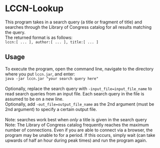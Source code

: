 # LCCN-Lookup
This program takes in a search query (a title or fragment of title) and searches through the Library of Congress catalog for all results matching the query. \
The returned format is as follows: \
``lccn:[ ... ], author:[ ... ], title:[ ... ]``

## Usage
To execute the program, open the command line, navigate to the directory where you put ``lccn.jar``, and enter: \
``java -jar lccn.jar "your search query here"`` \
\
Optionally, replace the search query with ``-input_file=input_file_name`` to read search queries from an input file. Each search query in the file is assumed to be on a new line. \
Optionally, add ``-out_file=output_file_name`` as the 2nd argument (must be 2nd argument) to specify a certain output file. \
\
Note: searches work best when *only* a title is given in the search query \
Note: The Library of Congress catalog frequently reaches the maximum number of connections. Even if you are able to connect via a browser, the program may be unable to for a period. If this occurs, simply wait (can take upwards of half an hour during peak times) and run the program again.
